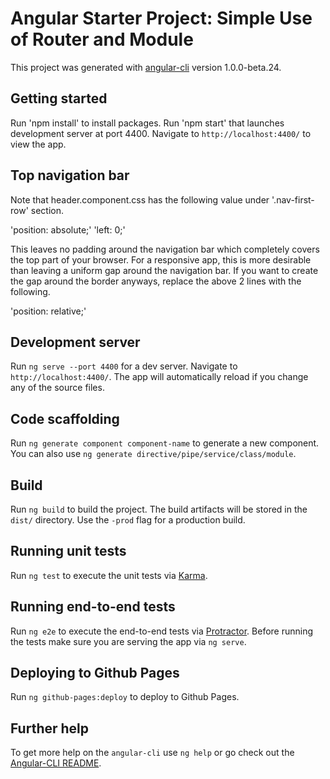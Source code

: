 # Angular Starter Project: Simple Use of Router and Module

This project was generated with [angular-cli](https://github.com/angular/angular-cli) version 1.0.0-beta.24.

## Getting started
Run 'npm install' to install packages.
Run 'npm start' that launches development server at port 4400.
Navigate to `http://localhost:4400/` to view the app.

## Top navigation bar
Note that header.component.css has the following value under '.nav-first-row' section.

  'position: absolute;'
  'left: 0;'
  
This leaves no padding around the navigation bar which completely covers the top part of your browser. For a responsive app, this is more desirable than leaving a uniform gap around the navigation bar. If you want to create the gap around the border anyways, replace the above 2 lines with the following.

  'position: relative;'

## Development server
Run `ng serve --port 4400` for a dev server. Navigate to `http://localhost:4400/`. The app will automatically reload if you change any of the source files.

## Code scaffolding

Run `ng generate component component-name` to generate a new component. You can also use `ng generate directive/pipe/service/class/module`.

## Build

Run `ng build` to build the project. The build artifacts will be stored in the `dist/` directory. Use the `-prod` flag for a production build.

## Running unit tests

Run `ng test` to execute the unit tests via [Karma](https://karma-runner.github.io).

## Running end-to-end tests

Run `ng e2e` to execute the end-to-end tests via [Protractor](http://www.protractortest.org/).
Before running the tests make sure you are serving the app via `ng serve`.

## Deploying to Github Pages

Run `ng github-pages:deploy` to deploy to Github Pages.

## Further help

To get more help on the `angular-cli` use `ng help` or go check out the [Angular-CLI README](https://github.com/angular/angular-cli/blob/master/README.md).
